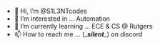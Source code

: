 - 👋 Hi, I’m @S1L3NTcodes
- 👀 I’m interested in ... Automation
- 🌱 I’m currently learning ... ECE & CS @ Rutgers
- 📫 How to reach me ... (\____silent____\) on discord
<!---
S1L3NTcodes/S1L3NTcodes is a ✨ special ✨ repository because its `README.md` (this file) appears on your GitHub profile.
You can click the Preview link to take a look at your changes.
--->
